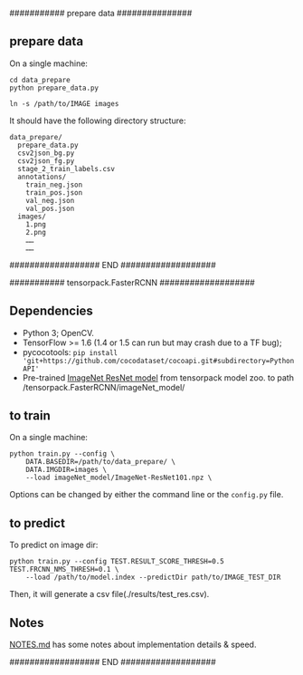 
###########  prepare data  ###############

## prepare data

On a single machine:
```
cd data_prepare
python prepare_data.py

ln -s /path/to/IMAGE images
```

It should have the following directory structure:
```
data_prepare/
  prepare_data.py
  csv2json_bg.py
  csv2json_fg.py
  stage_2_train_labels.csv
  annotations/
    train_neg.json
    train_pos.json
    val_neg.json
    val_pos.json
  images/
    1.png
	2.png
	……
	……
```

##################  END  ###################





###########  tensorpack.FasterRCNN  ###################

## Dependencies
+ Python 3; OpenCV.
+ TensorFlow >= 1.6 (1.4 or 1.5 can run but may crash due to a TF bug);
+ pycocotools: `pip install 'git+https://github.com/cocodataset/cocoapi.git#subdirectory=PythonAPI'`
+ Pre-trained [ImageNet ResNet model](http://models.tensorpack.com/FasterRCNN/) from tensorpack model zoo.
  to path /tensorpack.FasterRCNN/imageNet_model/

  
## to train

On a single machine:
```
python train.py --config \
    DATA.BASEDIR=/path/to/data_prepare/ \
	DATA.IMGDIR=images \
    --load imageNet_model/ImageNet-ResNet101.npz \
```

Options can be changed by either the command line or the `config.py` file.


## to predict

To predict on image dir:
```
python train.py --config TEST.RESULT_SCORE_THRESH=0.5 TEST.FRCNN_NMS_THRESH=0.1 \
	--load /path/to/model.index --predictDir path/to/IMAGE_TEST_DIR
```
Then, it will generate a csv file(./results/test_res.csv).


## Notes

[NOTES.md](NOTES.md) has some notes about implementation details & speed.

##################  END  ###################













